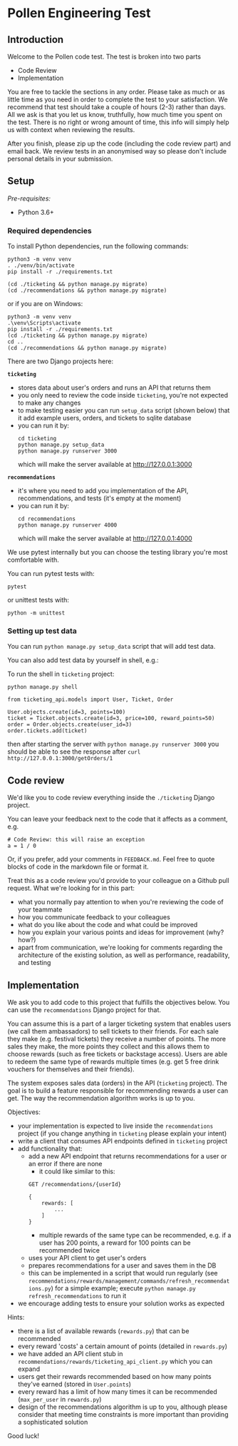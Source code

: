 # Pollen Engineering Test

## Introduction

Welcome to the Pollen code test. The test is broken into two parts

* Code Review
* Implementation

You are free to tackle the sections in any order. Please take as much or as little time
as you need in order to complete the test to your satisfaction. We recommend that test
should take a couple of hours (2-3) rather than days. All we ask is that you
let us know, truthfully, how much time you spent on the test. There is no right or wrong
amount of time, this info will simply help us with context when reviewing the results.

After you finish, please zip up the code (including the code review part) and email back. We review tests in an anonymised way so please don't include personal details in your submission.

## Setup

*Pre-requisites:*
- Python 3.6+

### Required dependencies

To install Python dependencies, run the following commands:

```
python3 -m venv venv
. ./venv/bin/activate
pip install -r ./requirements.txt

(cd ./ticketing && python manage.py migrate)
(cd ./recommendations && python manage.py migrate)
```
or if you are on Windows:

```
python3 -m venv venv
.\venv\Scripts\activate
pip install -r ./requirements.txt
(cd ./ticketing && python manage.py migrate)
cd ..
(cd ./recommendations && python manage.py migrate)
```

There are two Django projects here:

**`ticketing`**

- stores data about user's orders and runs an API that returns them
- you only need to review the code inside `ticketing`, you're not expected to make any changes
- to make testing easier you can run `setup_data` script (shown below) that it add example users, orders, and tickets to sqlite database
- you can run it by:
  ```
  cd ticketing
  python manage.py setup_data
  python manage.py runserver 3000
  ```
  which will make the server available at http://127.0.0.1:3000

**`recommendations`**

- it's where you need to add you implementation of the API, recommendations, and tests (it's empty at the moment)
- you can run it by:
  ```
  cd recommendations
  python manage.py runserver 4000
  ```
  which will make the server available at http://127.0.0.1:4000

We use pytest internally but you can choose the testing library you're most comfortable with.

You can run pytest tests with:

```
pytest
```

or unittest tests with:

```
python -m unittest
```

### Setting up test data

You can run `python manage.py setup_data` script that will add test data.

You can also add test data by yourself in shell, e.g.:

To run the shell in `ticketing` project:

```
python manage.py shell

from ticketing_api.models import User, Ticket, Order

User.objects.create(id=3, points=100)
ticket = Ticket.objects.create(id=3, price=100, reward_points=50)
order = Order.objects.create(user_id=3)
order.tickets.add(ticket)
```

then after starting the server with `python manage.py runserver 3000` you should be able to see the response after `curl http://127.0.0.1:3000/getOrders/1`


## Code review

We'd like you to code review everything inside the `./ticketing` Django project.

You can leave your feedback next to the code that it affects as a comment, e.g.
```
# Code Review: this will raise an exception
a = 1 / 0
```

Or, if you prefer, add your comments in `FEEDBACK.md`. Feel free to quote blocks of code in the markdown file or format it.

Treat this as a code review you'd provide to your colleague on a Github pull request. What we're looking for in this part:
- what you normally pay attention to when you're reviewing the code of your teammate
- how you communicate feedback to your colleagues
- what do you like about the code and what could be improved
- how you explain your various points and ideas for improvement (why? how?)
- apart from communication, we're looking for comments regarding the architecture of the existing solution, as well as performance, readability, and testing

## Implementation

We ask you to add code to this project that fulfills the objectives below. You can use the `recommendations` Django project for that.

You can assume this is a part of a larger ticketing system that enables users (we call them ambassadors) to sell tickets to their friends. For each sale they make (e.g. festival tickets) they receive a number of points. The more sales they make, the more points they collect and this allows them to choose rewards (such as free tickets or backstage access). Users are able to redeem the same type of rewards multiple times  (e.g. get 5 free drink vouchers for themselves and their friends).

The system exposes sales data (orders) in the API (`ticketing` project). The goal is to build a feature responsible for recommending rewards a user can get. The way the recommendation algorithm works is up to you.

Objectives:
- your implementation is expected to live inside the `recommendations` project (if you change anything in `ticketing` please explain your intent)
- write a client that consumes API endpoints defined in `ticketing` project
- add functionality that:
  - add a new API endpoint that returns recommendations for a user or an error if there are none
    - it could like similar to this:
    ```
    GET /recommendations/{userId} 
    
    {
        rewards: [
            ...
        ]
    }
    ```
    - multiple rewards of the same type can be recommended, e.g. if a user has 200 points, a reward for 100 points can be recommended twice
  - uses your API client to get user's orders
  - prepares recommendations for a user and saves them in the DB
  - this can be implemented in a script that would run regularly (see `recommendations/rewards/management/commands/refresh_recommendations.py`) for a simple example; execute `python manage.py refresh_recommendations` to run it
- we encourage adding tests to ensure your solution works as expected

Hints:
  - there is a list of available rewards (`rewards.py`) that can be recommended
  - every reward 'costs' a certain amount of points (detailed in `rewards.py`)
  - we have added an API client stub in `recommendations/rewards/ticketing_api_client.py` which you can expand
  - users get their rewards recommended based on how many points they've earned (stored in `User.points`)
  - every reward has a limit of how many times it can be recommended (`max_per_user` in `rewards.py`)
  - design of the recommendations algorithm is up to you, although please consider that meeting time constraints is more important than providing a sophisticated solution
  
Good luck!
